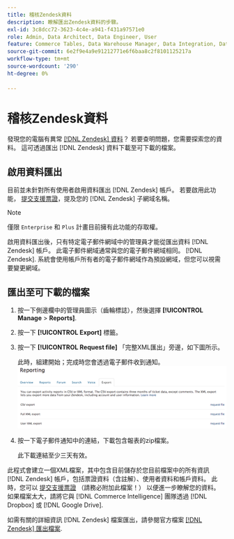 ```yaml
---
title: 稽核Zendesk資料
description: 瞭解匯出Zendesk資料的步驟。
exl-id: 3c8dcc72-3623-4c4e-a941-f431a97571e0
role: Admin, Data Architect, Data Engineer, User
feature: Commerce Tables, Data Warehouse Manager, Data Integration, Data Import/Export
source-git-commit: 6e2f9e4a9e91212771e6f6baa8c2f8101125217a
workflow-type: tm+mt
source-wordcount: '290'
ht-degree: 0%

---
```


# 稽核Zendesk資料

發現您的電腦有異常 [[!DNL Zendesk] 資料](../integrations/exp-zendesk-data.md)？ 若要查明問題，您需要探索您的資料。 這可透過匯出 [!DNL Zendesk] 資料下載至可下載的檔案。

## 啟用資料匯出

目前並未針對所有使用者啟用資料匯出 [!DNL Zendesk] 帳戶。 若要啟用此功能， [提交支援票證](https://experienceleague.adobe.com/docs/commerce-knowledge-base/kb/troubleshooting/miscellaneous/mbi-service-policies.html)，提及您的 [!DNL Zendesk] 子網域名稱。

>[!NOTE]
>
>僅限 `Enterprise` 和 `Plus` 計畫目前擁有此功能的存取權。

啟用資料匯出後，只有特定電子郵件網域中的管理員才能從匯出資料 [!DNL Zendesk] 帳戶。 此電子郵件網域通常與您的電子郵件網域相同。 [!DNL Zendesk]. 系統會使用帳戶所有者的電子郵件網域作為預設網域，但您可以視需要變更網域。

## 匯出至可下載的檔案

1. 按一下側邊欄中的管理員圖示（齒輪標誌），然後選擇 **[!UICONTROL Manage** > **Reports]**.
1. 按一下 **[!UICONTROL Export]** 標籤。
1. 按一下 **[!UICONTROL Request file]** 「完整XML匯出」旁邊，如下圖所示。

   此時，組建開始；完成時您會透過電子郵件收到通知。
   ![reports_export_new.png](../../../assets/reports_export_new.png)

1. 按一下電子郵件通知中的連結，下載包含報表的zip檔案。

   此下載連結至少三天有效。

此程式會建立一個XML檔案，其中包含目前儲存於您目前檔案中的所有資訊 [!DNL Zendesk] 帳戶，包括票證資料（含註解）、使用者資料和帳戶資料。 此時，您可以 [提交支援票證](https://experienceleague.adobe.com/docs/commerce-knowledge-base/kb/troubleshooting/miscellaneous/mbi-service-policies.html) （請務必附加此檔案！） 以便進一步瞭解您的資料。 如果檔案太大，請將它與 [!DNL Commerce Intelligence] 團隊透過 [!DNL Dropbox] 或 [!DNL Google Drive].

如需有關的詳細資訊 [!DNL Zendesk] 檔案匯出，請參閱官方檔案 [[!DNL Zendesk] 匯出檔案](https://support.zendesk.com/hc/en-us/articles/4408886165402-Exporting-data-to-a-JSON-CSV-or-XML-file).
